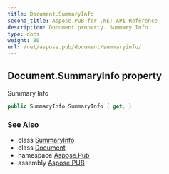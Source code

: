```yaml
---
title: Document.SummaryInfo
second_title: Aspose.PUB for .NET API Reference
description: Document property. Summary Info
type: docs
weight: 80
url: /net/aspose.pub/document/summaryinfo/
---
```

## Document.SummaryInfo property

Summary Info

```csharp
public SummaryInfo SummaryInfo { get; }
```

### See Also

* class [SummaryInfo](../../summaryinfo/)
* class [Document](../)
* namespace [Aspose.Pub](../../document/)
* assembly [Aspose.PUB](../../../)


